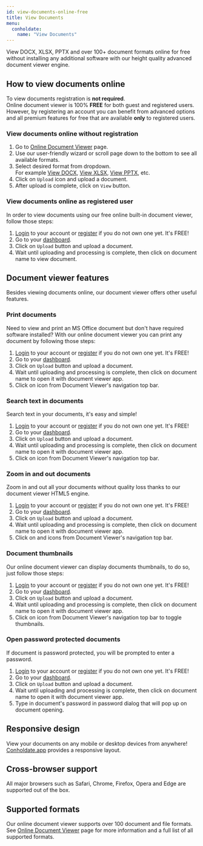 ```yaml
---
id: view-documents-online-free
title: View Documents
menu:
  conholdate:
    name: "View Documents" 
---
```


View DOCX, XLSX, PPTX and over 100+ document formats online for free without installing any additional software with our height quality advanced document viewer engine.

## How to view documents online
To view documents registration is **not required**.  
Online document viewer is 100% **FREE** for both guest and registered users. However, by registering an account you can benefit from advanced options and all premium features for free that are available **only** to registered users.

### View documents online without registration
1. Go to [Online Document Viewer](https://products.conholdate.app/viewer) page.
1. Use our user-friendly wizard or scroll page down to the bottom to see all available formats.
1. Select desired format from dropdown.  
For example [View DOCX](https://products.conholdate.app/viewer/docx), [View XLSX](https://products.conholdate.app/viewer/xlsx), [View PPTX](https://products.conholdate.app/viewer/pptx), etc.
1. Click on `Upload` icon and upload a document.
1. After upload is complete, click on `View` button.

### View documents online as registered user
In order to view documents using our free online built-in document viewer, follow those steps:
1. [Login](https://conholdate.app/signin) to your account or [register](https://conholdate.app/signin) if you do not own one yet. It's FREE!
1. Go to your [dashboard](https://dashboard.conholdate.app).
1. Click on `Upload` button and upload a document.
1. Wait until uploading and processing is complete, then click on document name to view document.

## Document viewer features
Besides viewing documents online, our document viewer offers other useful features.

### Print documents
Need to view and print an MS Office document but don't have required software installed?
With our online document viewer you can print any document by following those steps:
1. [Login](https://conholdate.app/signin) to your account or [register](https://conholdate.app/signin) if you do not own one yet. It's FREE!
1. Go to your [dashboard](https://dashboard.conholdate.app).
1. Click on `Upload` button and upload a document.
1. Wait until uploading and processing is complete, then click on document name to open it with document viewer app.
1. Click on <i class="fas fa-print"></i> icon from Document Viewer's navigation top bar.

### Search text in documents
Search text in your documents, it's easy and simple!
1. [Login](https://conholdate.app/signin) to your account or [register](https://conholdate.app/signin) if you do not own one yet. It's FREE!
1. Go to your [dashboard](https://dashboard.conholdate.app).
1. Click on `Upload` button and upload a document.
1. Wait until uploading and processing is complete, then click on document name to open it with document viewer app.
1. Click on <i class="fas fa-search"></i> icon from Document Viewer's navigation top bar.

### Zoom in and out documents
Zoom in and out all your documents without quality loss thanks to our document viewer HTML5 engine.
1. [Login](https://conholdate.app/signin) to your account or [register](https://conholdate.app/signin) if you do not own one yet. It's FREE!
1. Go to your [dashboard](https://dashboard.conholdate.app).
1. Click on `Upload` button and upload a document.
1. Wait until uploading and processing is complete, then click on document name to open it with document viewer app.
1. Click on <i class="fas fa-search-plus"></i> and <i class="fas fa-search-minus"></i> icons from Document Viewer's navigation top bar.

### Document thumbnails
Our online document viewer can display documents thumbnails, to do so, just follow those steps:
1. [Login](https://conholdate.app/signin) to your account or [register](https://conholdate.app/signin) if you do not own one yet. It's FREE!
1. Go to your [dashboard](https://dashboard.conholdate.app).
1. Click on `Upload` button and upload a document.
1. Wait until uploading and processing is complete, then click on document name to open it with document viewer app.
1. Click on <i class="fas fa-th-large"></i> icon from Document Viewer's navigation top bar to toggle thumbnails.

### Open password protected documents
If document is password protected, you will be prompted to enter a password.
1. [Login](https://conholdate.app/signin) to your account or [register](https://conholdate.app/signin) if you do not own one yet. It's FREE!
1. Go to your [dashboard](https://dashboard.conholdate.app).
1. Click on `Upload` button and upload a document.
1. Wait until uploading and processing is complete, then click on document name to open it with document viewer app.
1. Type in document's password in password dialog that will pop up on document opening.

## Responsive design
View your documents on any mobile or desktop devices from anywhere! [Conholdate.app](https://conholdte.app) provides a responsive layout.

## Cross-browser support
All major browsers such as Safari, Chrome, Firefox, Opera and Edge are supported out of the box.

## Supported formats
Our online document viewer supports over 100 document and file formats.
See [Online Document Viewer](https://products.conholdate.app/viewer) page for more information and a full list of all supported formats.